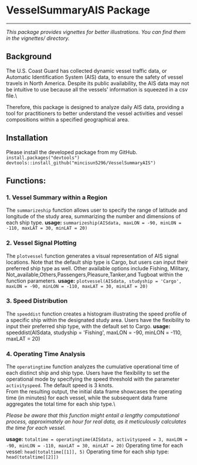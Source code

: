 # VesselSummaryAIS Package
---
*This package provides vignettes for better illustrations. You can find them in the vignettes/ directory.*


## Background 

The U.S. Coast Guard has collected dynamic vessel traffic data, or Automatic Identification System (AIS) data, to ensure the safety of vessel travels in North America. Despite its public availability, the AIS data may not be intuitive to use because all the vessels' information is squeezed in a csv file.\ 

Therefore, this package is designed to analyze daily AIS data, providing a tool for practitioners to better understand the vessel activities and vessel compositions within a specified geographical area.

## Installation
Please install the developed package from my GitHub.
`install.packages("devtools")`
`devtools::install_github("mincisun5296/VesselSummaryAIS")`

## Functions:
### 1. Vessel Summary within a Region
The `summarizeship` function  allows user to specify the range of latitude and longitude of the study area, summarizing the number and dimensions of each ship type.
**usage:** `summarizeship(AISdata, maxLON = -90, minLON = -110, maxLAT = 30, minLAT = 20)`

### 2. Vessel Signal Plotting
The `plotvessel` function  generates a visual representation of AIS signal locations. Note that the default ship type is Cargo, but users can input their preferred ship type as well. Other available options include Fishing, Military, Not_available,Others,Passengers,Pleasure,Tanker,and Tugboat within the function parameters.
**usage:** `plotvessel(AISdata, studyship = 'Cargo', maxLON = -90, minLON = -110, maxLAT = 30, minLAT = 20)`

### 3. Speed Distribution
The `speeddist` function creates a histogram illustrating the speed profile of a specific ship within the designated study area. Users have the flexibility to input their preferred ship type, with the default set to Cargo.
**usage:** speeddist(AISdata, studyship = 'Fishing', maxLON = -90, minLON = -110, maxLAT = 20)

### 4. Operating Time Analysis
The `operatingtime` function  analyzes the cumulative operational time of each distinct ship and ship type. Users have the flexibility to set the operational mode by specifying the speed threshold with the parameter `activityspeed`. The 
default speed is 3 knots.\
From the resulting output, the initial data frame showcases the operating time (in minutes) for each vessel, while the subsequent data frame aggregates the total time for each ship type.\

*Please be aware that this function might entail a lengthy computational process, approximately an hour for real data, as it meticulously calculates the time for each vessel.*

**usage:**
`totaltime = operatingtime(AISdata, activityspeed = 3, maxLON = -90, minLON = -110, maxLAT = 30, minLAT = 20)`
Operating time for each vessel:
`head(totaltime[[1]], 5)`
Operating time for each ship type:
`head(totaltime[[2]])`
